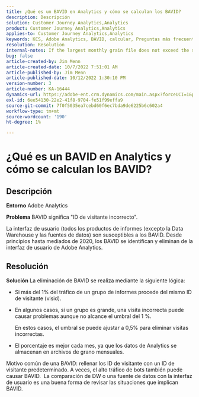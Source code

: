 ```yaml
---
title: ¿Qué es un BAVID en Analytics y cómo se calculan los BAVID?
description: Descripción
solution: Customer Journey Analytics,Analytics
product: Customer Journey Analytics,Analytics
applies-to: Customer Journey Analytics,Analytics
keywords: KCS, Adobe Analytics, BAVID, calcular, Preguntas más frecuentes
resolution: Resolution
internal-notes: If the largest monthly grain file does not exceed the size threshold (250MB default), we do not examine the suite for bad visids.
bug: false
article-created-by: Jim Menn
article-created-date: 10/7/2022 7:51:01 AM
article-published-by: Jim Menn
article-published-date: 10/12/2022 1:30:10 PM
version-number: 3
article-number: KA-16444
dynamics-url: https://adobe-ent.crm.dynamics.com/main.aspx?forceUCI=1&pagetype=entityrecord&etn=knowledgearticle&id=83dccec7-1446-ed11-bba1-000d3a3064b8
exl-id: 6ee54130-22e2-41f8-9704-fe51f99effa9
source-git-commit: 7f0f5035ea7cebd60f6ec7bda9de6225b6c602a4
workflow-type: tm+mt
source-wordcount: '190'
ht-degree: 1%

---
```


# ¿Qué es un BAVID en Analytics y cómo se calculan los BAVID?

## Descripción


<b>Entorno</b>
Adobe Analytics

<b>Problema</b>
BAVID significa &quot;ID de visitante incorrecto&quot;.

La interfaz de usuario (todos los productos de informes (excepto la Data Warehouse y las fuentes de datos) son susceptibles a los BAVID.
Desde principios hasta mediados de 2020, los BAVID se identifican y eliminan de la interfaz de usuario de Adobe Analytics.






## Resolución


<b>Solución</b>
La eliminación de BAVID se realiza mediante la siguiente lógica:

- Si más del 1% del tráfico de un grupo de informes procede del mismo ID de visitante (visid).
- En algunos casos, si un grupo es grande, una visita incorrecta puede causar problemas aunque no alcance el umbral del 1 %.

   En estos casos, el umbral se puede ajustar a 0,5% para eliminar visitas incorrectas.
- El porcentaje es mejor cada mes, ya que los datos de Analytics se almacenan en archivos de grano mensuales.


Motivo común de una BAVID: rellenar los ID de visitante con un ID de visitante predeterminado. A veces, el alto tráfico de bots también puede causar BAVID. 
La comparación de DW o una fuente de datos con la interfaz de usuario es una buena forma de revisar las situaciones que implican BAVID.
